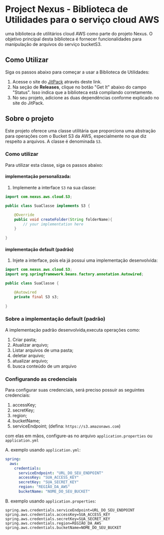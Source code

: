 # Project Nexus - Biblioteca de Utilidades para o serviço cloud AWS

uma biblioteca de utilitários cloud AWS como parte do projeto Nexus. O objetivo principal desta biblioteca é fornecer funcionalidades para manipulação de arquivos do serviço bucketS3.

## Como Utilizar

Siga os passos abaixo para começar a usar a Biblioteca de Utilidades:

1. Acesse o site do [JitPack](https://jitpack.io/#igorcampos-dev/nexus.java.lib.aws) através deste link.
2. Na seção de **Releases**, clique no botão "Get It" abaixo do campo "Status". Isso indica que a biblioteca está compilando corretamente.
3. No seu projeto, adicione as duas dependências conforme explicado no site do JitPack.

## Sobre o projeto

Este projeto oferece uma classe utilitária que proporciona uma abstração para operações com o Bucket S3 da AWS, especialmente no que diz respeito a arquivos. A classe é denominada `S3`.

### Como utilizar

Para utilizar esta classe, siga os passos abaixo:

#### implementação personalizada:

1. Implemente a interface `S3` na sua classe:

```java
import com.nexus.aws.cloud.S3;

public class SuaClasse implements S3 {

    @Override
    public void createFolder(String folderName){
        // your implementation here
    }
    
}
```

#### implementação default (padrão)

1. Injete a interface, pois ela já possui uma implementação desenvolvida:

```java
import com.nexus.aws.cloud.S3;
import org.springframework.beans.factory.annotation.Autowired;

public class SuaClasse {

    @Autowired
    private final S3 s3;
    
}
```

### Sobre a implementação default (padrão)

A implementação padrão desenvolvida,executa operações como:

1. Criar pasta;
2. Atualizar arquivo;
3. Listar arquivos de uma pasta;
4. deletar arquivo;
5. atualizar arquivo;
6. busca conteúdo de um arquivo

### Configurando as credenciais

Para configurar suas credenciais, será preciso possuir as seguintes credenciais:

1. accessKey;
2. secretKey;
3. region;
4. bucketName;
5. serviceEndpoint; (defina: `https://s3.amazonaws.com`)


com elas em mãos, configure-as no arquivo `application.properties` ou `application.yml`

A. exemplo usando `application.yml`:

```yml
spring:
  aws:
    credentials:
      serviceEndpoint: "URL_DO_SEU_ENDPOINT"
      accessKey: "SUA_ACCESS_KEY"
      secretKey: "SUA_SECRET_KEY"
      region: "REGIÃO_DA_AWS"
      bucketName: "NOME_DO_SEU_BUCKET"
```

B. exemplo usando `application.properties`:

```properties
spring.aws.credentials.serviceEndpoint=URL_DO_SEU_ENDPOINT
spring.aws.credentials.accessKey=SUA_ACCESS_KEY
spring.aws.credentials.secretKey=SUA_SECRET_KEY
spring.aws.credentials.region=REGIÃO_DA_AWS
spring.aws.credentials.bucketName=NOME_DO_SEU_BUCKET
```